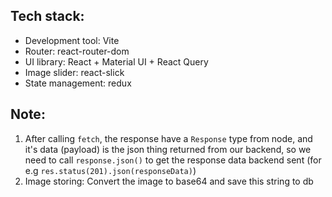 ## Tech stack:

-   Development tool: Vite
-   Router: react-router-dom
-   UI library: React + Material UI + React Query
-   Image slider: react-slick
-   State management: redux

## Note:

1. After calling `fetch`, the response have a `Response` type from node, and it's data (payload) is the json thing returned from our backend, so we need to call `response.json()` to get the response data backend sent (for e.g `res.status(201).json(responseData)`)
2. Image storing: Convert the image to base64 and save this string to db
